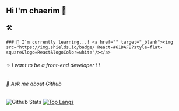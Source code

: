 ## Hi I'm chaerim 👐

### 🛠️

`### 🌱 I’m currently learning...! <a href="" target="_blank"><img src="https://img.shields.io/badge/
React-#61DAFB?style=flat-square&logo=React&logoColor=white"/></a>`

###### ✨ I want to be a front-end developer ! !
###### 💬 Ask me about Github

<!--
**chaaerim/chaaerim** is a ✨ _special_ ✨ repository because its `README.md` (this file) appears on your GitHub profile.
-->

![Github Stats](https://github-readme-stats.vercel.app/api?username=chaaerim&show_icons=true)
[![Top Langs](https://github-readme-stats.vercel.app/api/top-langs/?username=chaaerim&layout=compact)](https://github.com/chaaerim/github-readme-stats)

